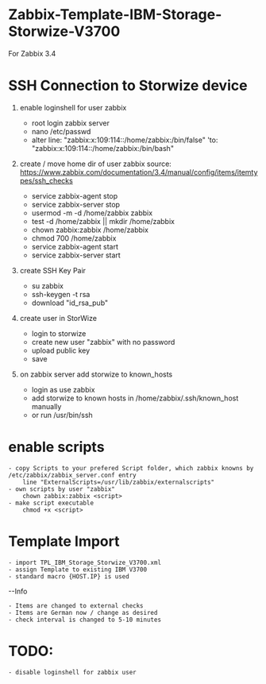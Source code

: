 # Zabbix-Template-IBM-Storage-Storwize-V3700
For Zabbix 3.4

# SSH Connection to Storwize device

1. enable loginshell for user zabbix
	
	- root login zabbix server
	- nano /etc/passwd
	* alter line:
		"zabbix\:x:109:114::/home/zabbix:/bin/false"
	'to:
		"zabbix\:x:109:114::/home/zabbix:/bin/bash"
 
2. create / move home dir of user zabbix
 source: https://www.zabbix.com/documentation/3.4/manual/config/items/itemtypes/ssh_checks

	- service zabbix-agent stop
	- service zabbix-server stop
	- usermod -m -d /home/zabbix zabbix
	- test -d /home/zabbix || mkdir /home/zabbix
	- chown zabbix:zabbix /home/zabbix
	- chmod 700 /home/zabbix
	- service zabbix-agent start
	- service zabbix-server start
	
3. create SSH Key Pair
	
	- su zabbix
	- ssh-keygen -t rsa
	- download "id_rsa_pub"
	
4. create user in StorWize

	- login to storwize
	- create new user "zabbix" with no password
	- upload public key
	- save

5. on zabbix server add storwize to known_hosts

	- login as use zabbix
	- add storwize to known hosts in /home/zabbix/.ssh/known_host manually
	- or run /usr/bin/ssh <IP Storwize>

# enable scripts
 
	- copy Scripts to your prefered Script folder, which zabbix knowns by /etc/zabbix/zabbix_server.conf entry
		line "ExternalScripts=/usr/lib/zabbix/externalscripts"
	- own scripts by user "zabbix"  
		chown zabbix:zabbix <script>
	- make script executable
		chmod +x <script>
	
# Template Import

	- import TPL_IBM_Storage_Storwize_V3700.xml
	- assign Template to existing IBM V3700
	- standard macro {HOST.IP} is used
	
--Info
	
	- Items are changed to external checks
	- Items are German now / change as desired
	- check interval is changed to 5-10 minutes

# TODO: 
	- disable loginshell for zabbix user
